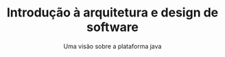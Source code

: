 ---
id: '978-8535250299'
title: 'Introdução à arquitetura e design de software'
subtitle: 'Uma visão sobre a plataforma java'
language: 'pt-BR'
status: 'Backlog'
coverPath: 'introducao-a-arquitetura-e-design-de-software'
edition: '1st'
publishDate: '2011-12-09'
authors: ['Paulo Silveira', 'Guilherme Silveira', 'Sergio Lopes', 'Guilherme Moreira', 'Nico Steppat', 'Fabio Kung']
---